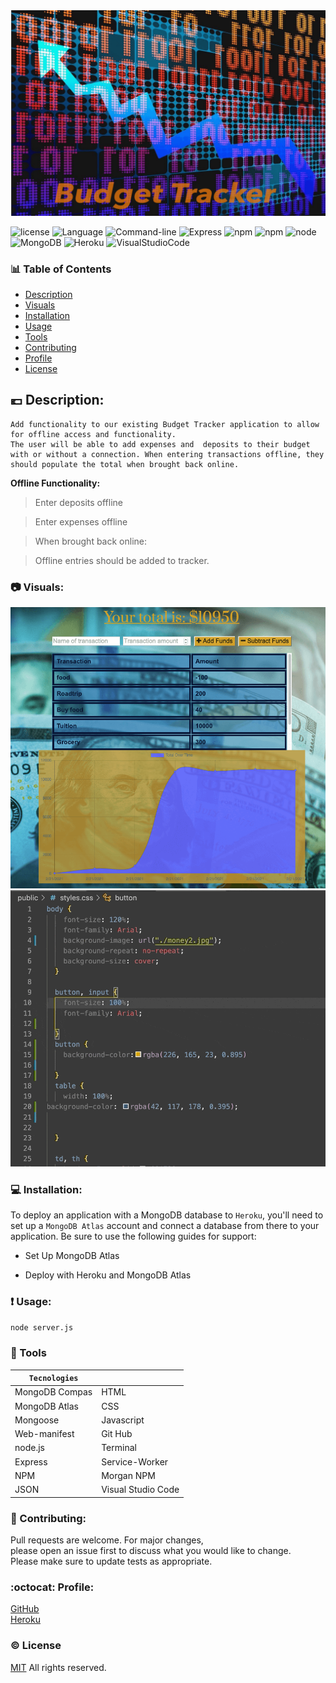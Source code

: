 
 <img src ="./public/tracker-2.png">


![license](https://img.shields.io/badge/license-MIT-blue.svg)
![Language](https://img.shields.io/badge/Languages-HTML,CSS,Jquery,Nodes-violet.svg)
![Command-line](https://img.shields.io/badge/Command-line-blueviolet.svg)
![Express](https://img.shields.io/badge/Express-turquoise.svg)
![npm](https://img.shields.io/badge/npm-red.svg)
![npm](https://img.shields.io/badge/npm-install-grey.svg)
![node](https://img.shields.io/badge/node-green.svg)
![MongoDB](https://img.shields.io/badge/MongoDB-yellow.svg)
![Heroku](https://img.shields.io/badge/Heroku-orange.svg)
![VisualStudioCode](https://img.shields.io/badge/VSC-darkblue.svg) 


### :bar_chart: Table of Contents 

* [Description](#Description)
* [Visuals](#Visuals)
* [Installation](#Installetions)
* [Usage](#Usage)
* [Tools](#Tools)
* [Contributing](#Contributing)
* [Profile](#Profile)
* [License](#License)


## :euro: Description:
```
Add functionality to our existing Budget Tracker application to allow for offline access and functionality.
The user will be able to add expenses and  deposits to their budget with or without a connection. When entering transactions offline, they should populate the total when brought back online.
```

**Offline Functionality:**


> Enter deposits offline 

> Enter expenses offline

> When brought back online:

>Offline entries should be added to tracker.

### :camera: Visuals:

![image](./public/picture.png) <br>
![Giphy](./public/gif-min.gif)


### :computer: Installation:

To deploy an application with a MongoDB database to `Heroku`, you'll need to set up a `MongoDB Atlas` account and connect a database from there to your application. Be sure to use the following guides for support:

- Set Up MongoDB Atlas

- Deploy with Heroku and MongoDB Atlas


### :exclamation: Usage:

`node server.js`


### :floppy_disk: Tools

``Tecnologies``  |                    |
---------------- | -------------------| 
MongoDB Compas   | HTML               |
MongoDB Atlas    | CSS                |
Mongoose         | Javascript         |       
Web-manifest     | Git Hub            |
node.js          | Terminal           |
Express          | Service-Worker     |
NPM              | Morgan NPM         |
JSON             | Visual Studio Code |
      

### :wave: Contributing:

Pull requests are welcome. For major changes,<br>
please open an issue first to discuss what you would like to change.<br>
Please make sure to update tests as appropriate.


### :octocat: Profile:

[GitHub](https://github.com/adpir/Progressive-Budget)<br>
[Heroku](https://stark-waters-65434.herokuapp.com/)


### :copyright: License

[MIT](https://github.com/adpir/Progressive-Budget/blob/main/LICENSE) All rights reserved.
